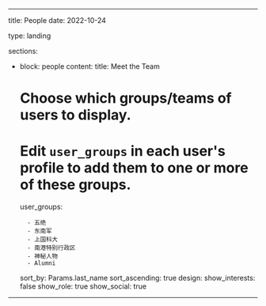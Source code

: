---

title: People
date: 2022-10-24

type: landing

sections:

- block: people
  content:
    title: Meet the Team
  
  # Choose which groups/teams of users to display.
  
  # Edit `user_groups` in each user's profile to add them to one or more of these groups.
  
    user_groups:
  
        - 五绝
        - 东南军
        - 上国科大
        - 南港特别行政区
        - 神秘人物
        - Alumni
  
    sort_by: Params.last_name
    sort_ascending: true
  design:
    show_interests: false
    show_role: true
    show_social: true

---